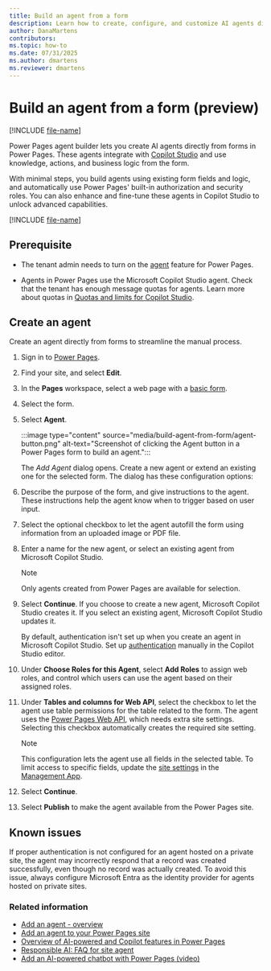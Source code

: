 ```yaml
---
title: Build an agent from a form
description: Learn how to create, configure, and customize AI agents directly from Power Pages forms, including authentication, security, and appearance options.
author: DanaMartens
contributors:
ms.topic: how-to
ms.date: 07/31/2025
ms.author: dmartens
ms.reviewer: dmartens
---
```

# Build an agent from a form (preview)

[!INCLUDE [file-name](~/../shared-content/shared/preview-includes/preview-banner.md)]

Power Pages agent builder lets you create AI agents directly from forms in Power Pages. These agents integrate with [Copilot Studio](/microsoft-copilot-studio/fundamentals-what-is-copilot-studio) and use knowledge, actions, and business logic from the form.

With minimal steps, you build agents using existing form fields and logic, and automatically use Power Pages' built-in authorization and security roles. You can also enhance and fine-tune these agents in Copilot Studio to unlock advanced capabilities.

[!INCLUDE [file-name](~/../shared-content/shared/preview-includes/preview-note-pp.md)]

## Prerequisite

- The tenant admin needs to turn on the [agent](../admin/copilot-hub.md) feature for Power Pages.

- Agents in Power Pages use the Microsoft Copilot Studio agent. Check that the tenant has enough message quotas for agents. Learn more about quotas in [Quotas and limits for Copilot Studio](/microsoft-copilot-studio/requirements-quotas).

## Create an agent

Create an agent directly from forms to streamline the manual process.

1. Sign in to [Power Pages](https://make.powerpages.microsoft.com).

1. Find your site, and select **Edit**.

1. In the **Pages** workspace, select a web page with a [basic form](../configure/basic-forms.md).

1. Select the form.

1. Select **Agent**.

    :::image type="content" source="media/build-agent-from-form/agent-button.png" alt-text="Screenshot of clicking the Agent button in a Power Pages form to build an agent.":::

    The *Add Agent* dialog opens. Create a new agent or extend an existing one for the selected form. The dialog has these configuration options:

1. Describe the purpose of the form, and give instructions to the agent. These instructions help the agent know when to trigger based on user input.

1. Select the optional checkbox to let the agent autofill the form using information from an uploaded image or PDF file.

1. Enter a name for the new agent, or select an existing agent from Microsoft Copilot Studio.

    > [!NOTE]
    > Only agents created from Power Pages are available for selection.

1. Select **Continue**. If you choose to create a new agent, Microsoft Copilot Studio creates it. If you select an existing agent, Microsoft Copilot Studio updates it.

    By default, authentication isn't set up when you create an agent in Microsoft Copilot Studio. Set up [authentication](configure-user-authentication-for-agent.md) manually in the Copilot Studio editor.

1. Under **Choose Roles for this Agent**, select **Add Roles** to assign web roles, and control which users can use the agent based on their assigned roles.

1. Under **Tables and columns for Web API**, select the checkbox to let the agent use table permissions for the table related to the form. The agent uses the [Power Pages Web API](../configure/web-api-overview.md), which needs extra site settings. Selecting this checkbox automatically creates the required site setting.

    > [!NOTE]
    > This configuration lets the agent use all fields in the selected table. To limit access to specific fields, update the [site settings](../configure/web-api-overview.md#site-settings-for-the-web-api) in the [Management App](/power-pages/configure/portal-management-app).

1. Select **Continue**.
1. Select **Publish** to make the agent available from the Power Pages site.

## Known issues

If proper authentication is not configured for an agent hosted on a private site, the agent may incorrectly respond that a record was created successfully, even though no record was actually created. To avoid this issue, always configure Microsoft Entra as the identity provider for agents hosted on private sites.

### Related information

- [Add an agent - overview](add-agent-overview.md)
- [Add an agent to your Power Pages site](enable-agent.md)
- [Overview of AI-powered and Copilot features in Power Pages](../configure/ai-copilot-overview.md)
- [Responsible AI: FAQ for site agent](../faq-site-agent.md)
- [Add an AI-powered chatbot with Power Pages (video)](https://youtu.be/ohANXe1bfos?feature=shared)
